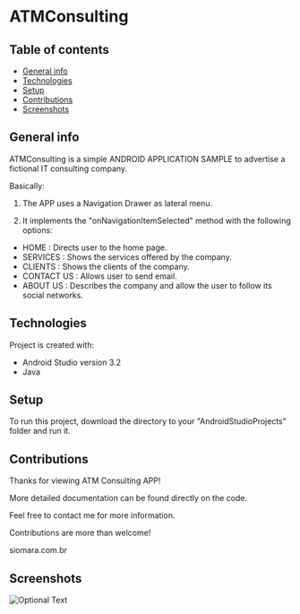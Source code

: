 # ATMConsulting

## Table of contents
* [General info](#general-info)
* [Technologies](#technologies)
* [Setup](#setup)
* [Contributions](#contributions)
* [Screenshots](#screenshots)

## General info
ATMConsulting is a simple ANDROID APPLICATION SAMPLE to advertise a fictional IT consulting company.

Basically:

1) The APP uses a Navigation Drawer as lateral menu.

2) It implements the "onNavigationItemSelected" method with the following options:

* HOME          : Directs user to the home page.
* SERVICES      : Shows the services offered by the company.
* CLIENTS       : Shows the clients of the company.
* CONTACT US    : Allows user to send email.
* ABOUT US      : Describes the company and allow the user to follow its social networks.

## Technologies
Project is created with:
* Android Studio version 3.2
* Java

## Setup
To run this project, download the directory to your "AndroidStudioProjects" folder and run it.

## Contributions
Thanks for viewing ATM Consulting APP!

More detailed documentation can be found directly on the code.

Feel free to contact me for more information.

Contributions are more than welcome!

siomara.com.br

## Screenshots
![Optional Text](../master/app/src/main/res/readme-screenshots/atmconsulting_workspace.png)